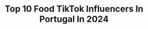 ---
title: Top 10 Food TikTok Influencers In Portugal In 2024
description: >-
  Find top food TikTok influencers in Portugal in 2024. Most popular hashtags: #fyp #portugal #foryou #fy.
platform: TikTok
hits: 13
text_top: Discover the best TikTok accounts on inBeat.
text_bottom: Our search engine holds 13 TikTok influencers like this in Portugal for you to work with.
profiles:
  - username: "crank_lauren"
    fullname: >-
      Lauren Crank
    bio: >-
      Pole. Food. Travel. Life. 🌎 Follow us on insta @polewithaview☝️🙌☺️
    location: "Portugal"
    followers: 8025
    engagement: 1192
    commentsToLikes: 0.013366
    id: ckb9ofa5zisjr0j239xi50zs3
    verified: false
    hashtags: "#fyp, #polefitnessgirl, #poledancing, #passion"
  - username: "rissoisecroquetes"
    fullname: >-
      Rissois e Croquetes
    bio: >-
      hi! Rissois and Croquetes to everyone!
    location: "Portugal"
    followers: 3826
    engagement: 1185
    commentsToLikes: 0.006601
    id: cka0fwep31lgf0i78yejo6x8n
    verified: false
    hashtags: "#fyp, #childhood, #90s, #secretdrawer"
  - username: "diana13martins"
    fullname: >-
      Diana Martins
    bio: >-
      Instagram: @diana13martins
    location: "Portugal"
    followers: 64700
    engagement: 378
    commentsToLikes: 0.010255
    id: ckdhdlft2wo490j23l8wvr9qr
    verified: false
    hashtags: "#satisfat, #foryoupage, #cute, #fy"
  - username: "_andrezzanascimento_"
    fullname: >-
      Andrezza Nascimento
    bio: >-
      🇧🇷Eu brinco, mas também falo sério🇵🇹
    location: "Portugal"
    followers: 12700
    engagement: 867
    commentsToLikes: 0.047666
    id: ckbfca0ut51440j23p8jgaifi
    verified: false
    hashtags: "#fyp, #comedia, #tiktokbrasil, #brasil"
  - username: "marianaabastos"
    fullname: >-
      🌸 ß∆ƧƬΘS 🌸
    bio: >-
      Mandem mensagem no instagram para conversarmos ! 👆🏻
    location: "Portugal"
    followers: 88700
    engagement: 2472
    commentsToLikes: 0.012554
    id: ckcvjjvdsx04d0j23d7nkytfg
    verified: false
    hashtags: "#pub, #portugal, #fyp, #foryou"
  - username: "eden_hamill"
    fullname: >-
      Eden Hamill
    bio: >-
      🏴󠁧󠁢󠁳󠁣󠁴󠁿 𝐅𝐨𝐥𝐥𝐨𝐰 𝐦𝐲 𝐢𝐧𝐬𝐭𝐚𝐠𝐫𝐚𝐦 ✨𝑩𝑬 𝑫𝑰𝑭𝑭𝑬𝑹𝑬𝑵𝑻 ✨
    location: "Portugal"
    followers: 8216
    engagement: 1122
    commentsToLikes: 0.051433
    id: ckb9sgk4spq7e0j23fj2ynqnb
    verified: false
    hashtags: "#lipsync, #friends, #fyp, #duet"
  - username: "andreabiancak"
    fullname: >-
      Andrea Krișan
    bio: >-
      Andrea Krisan 🎀🌹 25 🌹 balanță ♎ Instagram-> andreakrisan
    location: "Portugal"
    followers: 13300
    engagement: 561
    commentsToLikes: 0.104379
    id: ckbeyf4xfiy8l0j23a7xoy84f
    verified: false
    hashtags: "#funny, #pentrutinepage, #cat, #fyp"
  - username: "monicaspassport"
    fullname: >-
      Mónica Moreira
    bio: >-
      The best thing you can do is travel ❤ Find more on instagram @monicaspassport
    location: "Portugal"
    followers: 23100
    engagement: 346
    commentsToLikes: 0.033028
    id: ckcphb1prhftr0j231wf32yt6
    verified: false
    hashtags: "#hanoitrainstreet, #portugal, #tiktoktravel, #vietnam"
  - username: "mafalda_teixeira"
    fullname: >-
      Mafalda Teixeira
    bio: >-
      Atriz, Mãe e Empresária que se vai divertir aqui ;)
    location: "Portugal"
    followers: 354500
    engagement: 1726
    commentsToLikes: 0.011334
    id: ck9gsj7a9iolh0j78a1gkbqaw
    verified: false
    hashtags: "#fun, #trend, #kapinha, #dance"
  - username: "yolanda.tati"
    fullname: >-
      Yolanda Tati
    bio: >-
      Radio & TV Host 🌟🌈🤠 Content creator w/ an Engineering Degree 🇵🇹🇦🇴🇮🇹🇧🇷
    location: "Portugal"
    followers: 108000
    engagement: 1302
    commentsToLikes: 0.011312
    id: ckbqjiqm24mre0j23fpxmyclc
    verified: true
    hashtags: "#fy, #viral, #angola, #stayhome"
---